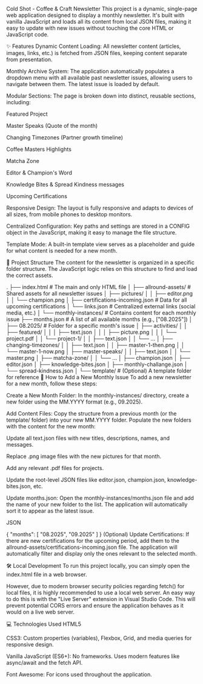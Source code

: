 Cold Shot - Coffee & Craft Newsletter
This project is a dynamic, single-page web application designed to display a monthly newsletter. It's built with vanilla JavaScript and loads all its content from local JSON files, making it easy to update with new issues without touching the core HTML or JavaScript code.

✨ Features
Dynamic Content Loading: All newsletter content (articles, images, links, etc.) is fetched from JSON files, keeping content separate from presentation.

Monthly Archive System: The application automatically populates a dropdown menu with all available past newsletter issues, allowing users to navigate between them. The latest issue is loaded by default.

Modular Sections: The page is broken down into distinct, reusable sections, including:

Featured Project

Master Speaks (Quote of the month)

Changing Timezones (Partner growth timeline)

Coffee Masters Highlights

Matcha Zone

Editor & Champion's Word

Knowledge Bites & Spread Kindness messages

Upcoming Certifications

Responsive Design: The layout is fully responsive and adapts to devices of all sizes, from mobile phones to desktop monitors.

Centralized Configuration: Key paths and settings are stored in a CONFIG object in the JavaScript, making it easy to manage the file structure.

Template Mode: A built-in template view serves as a placeholder and guide for what content is needed for a new month.

📂 Project Structure
The content for the newsletter is organized in a specific folder structure. The JavaScript logic relies on this structure to find and load the correct assets.

.
├── index.html                 # The main and only HTML file
│
├── allround-assets/           # Shared assets for all newsletter issues
│   ├── pictures/
│   │   ├── editor.png
│   │   └── champion.png
│   ├── certifications-incoming.json # Data for all upcoming certifications
│   └── links.json             # Centralized external links (social media, etc.)
│
└── monthly-instances/         # Contains content for each monthly issue
    ├── months.json            # A list of all available months (e.g., ["08.2025"])
    │
    ├── 08.2025/               # Folder for a specific month's issue
    │   ├── activities/
    │   │   ├── featured/
    │   │   │   ├── text.json
    │   │   │   ├── picture.png
    │   │   │   └── project.pdf
    │   │   └── project-1/
    │   │       ├── text.json
    │   │       └── ...
    │   ├── changing-timezones/
    │   │   ├── text.json
    │   │   ├── master-1-then.png
    │   │   └── master-1-now.png
    │   ├── master-speaks/
    │   │   ├── text.json
    │   │   └── master.png
    │   ├── matcha-zone/
    │   │   └── ...
    │   ├── champion.json
    │   ├── editor.json
    │   ├── knowledge-bites.json
    │   ├── monthly-challange.json
    │   └── spread-kindness.json
    │
    └── template/              # (Optional) A template folder for reference
🚀 How to Add a New Monthly Issue
To add a new newsletter for a new month, follow these steps:

Create a New Month Folder: In the monthly-instances/ directory, create a new folder using the MM.YYYY format (e.g., 09.2025).

Add Content Files: Copy the structure from a previous month (or the template/ folder) into your new MM.YYYY folder. Populate the new folders with the content for the new month:

Update all text.json files with new titles, descriptions, names, and messages.

Replace .png image files with the new pictures for that month.

Add any relevant .pdf files for projects.

Update the root-level JSON files like editor.json, champion.json, knowledge-bites.json, etc.

Update months.json: Open the monthly-instances/months.json file and add the name of your new folder to the list. The application will automatically sort it to appear as the latest issue.

JSON

{
  "months": [
    "08.2025",
    "09.2025"
  ]
}
(Optional) Update Certifications: If there are new certifications for the upcoming period, add them to the allround-assets/certifications-incoming.json file. The application will automatically filter and display only the ones relevant to the selected month.

🛠️ Local Development
To run this project locally, you can simply open the index.html file in a web browser.

However, due to modern browser security policies regarding fetch() for local files, it is highly recommended to use a local web server. An easy way to do this is with the "Live Server" extension in Visual Studio Code. This will prevent potential CORS errors and ensure the application behaves as it would on a live web server.

💻 Technologies Used
HTML5

CSS3: Custom properties (variables), Flexbox, Grid, and media queries for responsive design.

Vanilla JavaScript (ES6+): No frameworks. Uses modern features like async/await and the fetch API.

Font Awesome: For icons used throughout the application.
